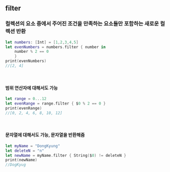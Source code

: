 ## filter

### 컬렉션의 요소 중에서 주어진 조건을 만족하는 요소들만 포함하는 새로운 컬렉션 반환

```Swift
let numbers: [Int] = [1,2,3,4,5]
let evenNumbers = numbers.filter { number in
    number % 2 == 0 
    }
print(evenNumbers)
//[2, 4]
```
<br>

#### 범위 연산자에 대해서도 가능
```Swift
let range = 0...12
let evenRange = range.filter { $0 % 2 == 0 }
print(evenRange)
//[0, 2, 4, 6, 8, 10, 12]
```

<br>

#### 문자열에 대해서도 가능, 문자열을 반환해줌
```Swift
let myName = "DongKyung"
let deleteN = "n"
let newName = myName.filter { String($0) != deleteN }
print(newName)
//DogKyug
```




